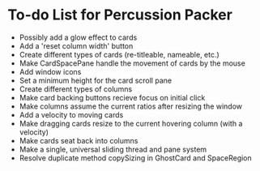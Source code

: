 # To-do List for Percussion Packer

* Possibly add a glow effect to cards
* Add a 'reset column width' button
* Create different types of cards (re-titleable, nameable, etc.)
* Make CardSpacePane handle the movement of cards by the mouse
* Add window icons
* Set a minimum height for the card scroll pane
* Create different types of columns
* Make card backing buttons recieve focus on initial click
* Make columns assume the current ratios after resizing the window
* Add a velocity to moving cards
* Make dragging cards resize to the current hovering column (with a velocity)
* Make cards seat back into columns
* Make a single, universal sliding thread and pane system
* Resolve duplicate method copySizing in GhostCard and SpaceRegion
